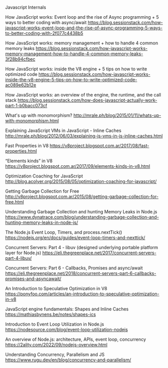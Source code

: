 Javascript Internals

How JavaScript works: Event loop and the rise of Async programming + 5 ways to better coding with async/await
https://blog.sessionstack.com/how-javascript-works-event-loop-and-the-rise-of-async-programming-5-ways-to-better-coding-with-2f077c4438b5

How JavaScript works: memory management + how to handle 4 common memory leaks
https://blog.sessionstack.com/how-javascript-works-memory-management-how-to-handle-4-common-memory-leaks-3f28b94cfbec

How JavaScript works: inside the V8 engine + 5 tips on how to write optimized code
https://blog.sessionstack.com/how-javascript-works-inside-the-v8-engine-5-tips-on-how-to-write-optimized-code-ac089e62b12e

How JavaScript works: an overview of the engine, the runtime, and the call stack
https://blog.sessionstack.com/how-does-javascript-actually-work-part-1-b0bacc073cf

What's up with monomorphism?
http://mrale.ph/blog/2015/01/11/whats-up-with-monomorphism.html

Explaining JavaScript VMs in JavaScript - Inline Caches
http://mrale.ph/blog/2012/06/03/explaining-js-vms-in-js-inline-caches.html

Fast Properties in V8
https://v8project.blogspot.com.ar/2017/08/fast-properties.html

“Elements kinds” in V8
https://v8project.blogspot.com.ar/2017/09/elements-kinds-in-v8.html

Optimization Coaching for JavaScript
http://blog.acolyer.org/2015/08/05/optimization-coaching-for-javascript/

Getting Garbage Collection for Free
http://v8project.blogspot.com.ar/2015/08/getting-garbage-collection-for-free.html

Understanding Garbage Collection and hunting Memory Leaks in Node.js
https://www.dynatrace.com/blog/understanding-garbage-collection-and-hunting-memory-leaks-in-node-js/

The Node.js Event Loop, Timers, and process.nextTick()
https://nodejs.org/en/docs/guides/event-loop-timers-and-nexttick/

Concurrent Servers: Part 4 - libuv (designed underlying portable platform layer for Node.js)
https://eli.thegreenplace.net/2017/concurrent-servers-part-4-libuv/

Concurrent Servers: Part 6 - Callbacks, Promises and async/await
https://eli.thegreenplace.net/2018/concurrent-servers-part-6-callbacks-promises-and-asyncawait/

An Introduction to Speculative Optimization in V8
https://ponyfoo.com/articles/an-introduction-to-speculative-optimization-in-v8

JavaScript engine fundamentals: Shapes and Inline Caches
https://mathiasbynens.be/notes/shapes-ics


Introduction to Event Loop Utilization in Node.js
https://nodesource.com/blog/event-loop-utilization-nodejs

An overview of Node.js: architecture, APIs, event loop, concurrency
https://2ality.com/2022/09/nodejs-overview.html

Understanding Concurrency, Parallelism and JS
https://www.rugu.dev/en/blog/concurrency-and-parallelism/
